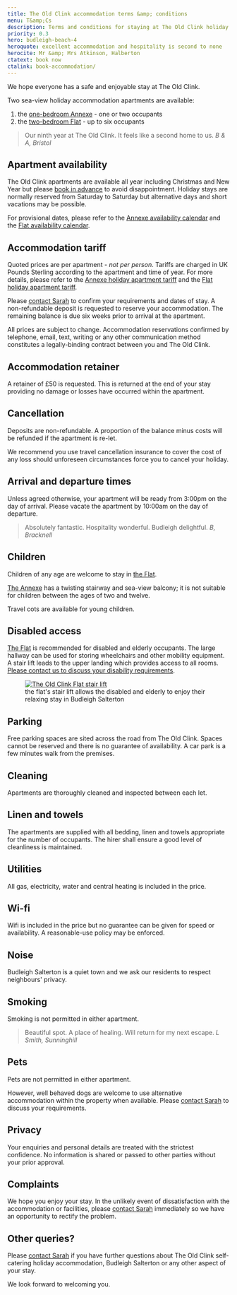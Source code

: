 ```yaml
---
title: The Old Clink accommodation terms &amp; conditions
menu: T&amp;Cs
description: Terms and conditions for staying at The Old Clink holiday apartments in Budleigh Salterton.
priority: 0.3
hero: budleigh-beach-4
heroquote: excellent accommodation and hospitality is second to none
herocite: Mr &amp; Mrs Atkinson, Halberton
ctatext: book now
ctalink: book-accommodation/
---
```


We hope everyone has a safe and enjoyable stay at The Old Clink.

Two sea-view holiday accommodation apartments are available:

1. the [one-bedroom Annexe]([root]apartment-1-annexe/) - one or two occupants
1. the [two-bedroom Flat]([root]apartment-2-flat/) - up to six occupants

> Our ninth year at The Old Clink. It feels like a second home to us.
<cite>B & A, Bristol</cite>

## Apartment availability
The Old Clink apartments are available all year including Christmas and New Year but please [book in advance]([root]book-accommodation/) to avoid disappointment. Holiday stays are normally reserved from Saturday to Saturday but alternative days and short vacations may be possible.

For provisional dates, please refer to the [Annexe availability calendar]([root]apartment-1-annexe/#accommodation-availability) and the [Flat availability calendar]([root]apartment-2-flat/#accommodation-availability).

## Accommodation tariff
Quoted prices are per apartment - *not per person*. Tariffs are charged in UK Pounds Sterling according to the apartment and time of year. For more details, please refer to the [Annexe holiday apartment tariff]([root]apartment-1-annexe/#accommodation-tariff) and the [Flat holiday apartment tariff]([root]apartment-2-flat/#accommodation-tariff).

Please [contact Sarah]([root]book-accommodation/) to confirm your requirements and dates of stay. A non-refundable deposit is requested to reserve your accommodation. The remaining balance is due six weeks prior to arrival at the apartment.

All prices are subject to change. Accommodation reservations confirmed by telephone, email, text, writing or any other communication method constitutes a legally-binding contract between you and The Old Clink.

## Accommodation retainer
A retainer of £50 is requested. This is returned at the end of your stay providing no damage or losses have occurred within the apartment.

## Cancellation
Deposits are non-refundable. A proportion of the balance minus costs will be refunded if the apartment is re-let.

We recommend you use travel cancellation insurance to cover the cost of any loss should unforeseen circumstances force you to cancel your holiday.

## Arrival and departure times
Unless agreed otherwise, your apartment will be ready from 3:00pm on the day of arrival. Please vacate the apartment by 10:00am on the day of departure.

> Absolutely fantastic. Hospitality wonderful. Budleigh delightful.
<cite>B, Bracknell</cite>

## Children
Children of any age are welcome to stay in [the Flat]([root]apartment-2-flat/).

[The Annexe]([root]apartment-1-annexe/) has a twisting stairway and sea-view balcony; it is not suitable for children between the ages of two and twelve.

Travel cots are available for young children.

## Disabled access
[The Flat]([root]apartment-2-flat/) is recommended for disabled and elderly occupants. The large hallway can be used for storing wheelchairs and other mobility equipment. A stair lift leads to the upper landing which provides access to all rooms. [Please contact us to discuss your disability requirements]([root]book-accommodation/).

<figure>

  <a href="[root]images/flat-stairs-1.jpg" class="progressive replace">
    <img src="[root]images/preview/flat-stairs-1.jpg" alt="The Old Clink Flat stair lift" class="preview" />
  </a>

  <figcaption>the flat's stair lift allows the disabled and elderly to enjoy their relaxing stay in Budleigh Salterton</figcaption>

</figure>

## Parking
Free parking spaces are sited across the road from The Old Clink. Spaces cannot be reserved and there is no guarantee of availability. A car park is a few minutes walk from the premises.

## Cleaning
Apartments are thoroughly cleaned and inspected between each let.

## Linen and towels
The apartments are supplied with all bedding, linen and towels appropriate for the number of occupants. The hirer shall ensure a good level of cleanliness is maintained.

## Utilities
All gas, electricity, water and central heating is included in the price.

## Wi-fi
Wifi is included in the price but no guarantee can be given for speed or availability. A reasonable-use policy may be enforced.

## Noise
Budleigh Salterton is a quiet town and we ask our residents to respect neighbours' privacy.

## Smoking
Smoking is not permitted in either apartment.

> Beautiful spot. A place of healing. Will return for my next escape.
<cite>L Smith, Sunninghill</cite>

## Pets
Pets are not permitted in either apartment.

However, well behaved dogs are welcome to use alternative accommodation within the property when available. Please [contact Sarah]([root]book-accommodation/) to discuss your requirements.

## Privacy
Your enquiries and personal details are treated with the strictest confidence. No information is shared or passed to other parties without your prior approval.

## Complaints
We hope you enjoy your stay. In the unlikely event of dissatisfaction with the accommodation or facilities, please [contact Sarah]([root]book-accommodation/) immediately so we have an opportunity to rectify the problem.

## Other queries?
Please [contact Sarah]([root]book-accommodation/) if you have further questions about The Old Clink self-catering holiday accommodation, Budleigh Salterton or any other aspect of your stay.

We look forward to welcoming you.
